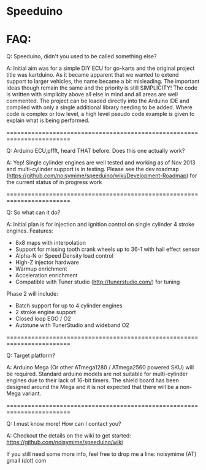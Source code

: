 Speeduino
=========

FAQ:
=========

Q: Speeduino, didn't you used to be called something else?

A: Initial aim was for a simple DIY ECU for go-karts and the original project title was kartduino. As it became apparent that we wanted to extend support to larger vehicles, the name became a bit misleading.
The important ideas though remain the same and the priority is still SIMPLICITY! The code is written with simplicity above all else in mind and all areas are well commented. The project can be loaded directly into the Arduino IDE and compiled with only a single additional library needing to be added. Where code is complex or low level, a high level pseudo code example is given to explain what is being performed. 

========================================================================

Q: Arduino ECU,pffft, heard THAT before. Does this one actually work?

A: Yep! Single cylinder engines are well tested and working as of Nov 2013 and multi-cylinder support is in testing. Please see the dev roadmap (https://github.com/noisymime/speeduino/wiki/Development-Roadmap) for the current status of in progress work

========================================================================

Q: So what can it do?

A: Initial plan is for injection and ignition control on single cylinder 4 stroke engines. 
Features:
* 8x8 maps with interpolation
* Support for missing tooth crank wheels up to 36-1 with hall effect sensor
* Alpha-N or Speed Density load control
* High-Z injector hardware
* Warmup enrichment
* Acceleration enrichment
* Compatible with Tuner studio (http://tunerstudio.com/) for tuning

Phase 2 will include:
* Batch support for up to 4 cylinder engines
* 2 stroke engine support
* Closed loop EGO / O2 
* Autotune with TunerStudio and wideband O2

========================================================================

Q: Target platform?

A: Arduino Mega (Or other ATmega1280 / ATmega2560 powered SKU) will be required. Standard arduino models are not suitable for multi-cylinder engines due to their lack of 16-bit timers. The shield board has been designed around the Mega and it is not expected that there will be a non-Mega variant. 

========================================================================

Q: I must know more! How can I contact you?

A: Checkout the details on the wiki to get started: https://github.com/noisymime/speeduino/wiki

If you still need some more info, feel free to drop me a line: noisymime (AT) gmail (dot) com
